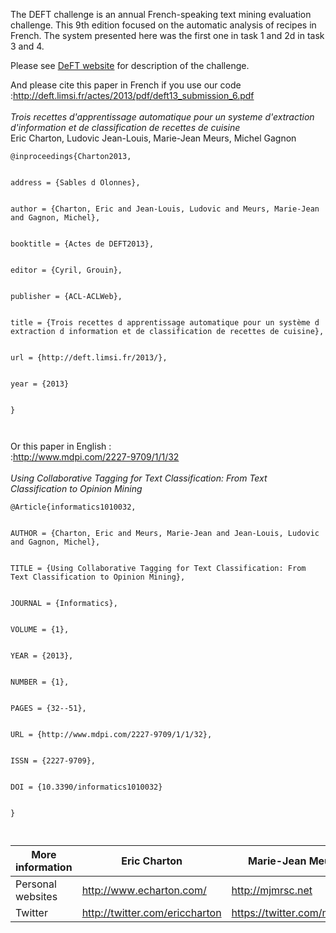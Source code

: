 The DEFT challenge is an annual French-speaking text mining evaluation challenge. This 9th edition focused on the automatic analysis of recipes in French. The system presented here was the first one in task 1 and 2d in task 3 and 4.

Please see [DeFT website](http://deft.limsi.fr/2013/index.php?id=1&lang=en) for description of the challenge.


And please cite this paper in French if you use our code :http://deft.limsi.fr/actes/2013/pdf/deft13_submission_6.pdf
<br>
<br>
<i>Trois recettes d'apprentissage automatique pour un systeme d'extraction d'information et de classification de recettes de cuisine</i><br>
Eric Charton, Ludovic Jean-Louis, Marie-Jean Meurs, Michel Gagnon<br>

<pre><code>@inproceedings{Charton2013,<br>
address = {Sables d Olonnes},<br>
author = {Charton, Eric and Jean-Louis, Ludovic and Meurs, Marie-Jean and Gagnon, Michel},<br>
booktitle = {Actes de DEFT2013},<br>
editor = {Cyril, Grouin},<br>
publisher = {ACL-ACLWeb},<br>
title = {Trois recettes d apprentissage automatique pour un système d extraction d information et de classification de recettes de cuisine},<br>
url = {http://deft.limsi.fr/2013/},<br>
year = {2013}<br>
}<br>
</code></pre>

Or this paper in English :<br>
:<a href='http://www.mdpi.com/2227-9709/1/1/32'>http://www.mdpi.com/2227-9709/1/1/32</a>
<br>
<br>
<i>Using Collaborative Tagging for Text Classification: From Text Classification to Opinion Mining</i><br>

<pre><code>@Article{informatics1010032,<br>
AUTHOR = {Charton, Eric and Meurs, Marie-Jean and Jean-Louis, Ludovic and Gagnon, Michel},<br>
TITLE = {Using Collaborative Tagging for Text Classification: From Text Classification to Opinion Mining},<br>
JOURNAL = {Informatics},<br>
VOLUME = {1},<br>
YEAR = {2013},<br>
NUMBER = {1},<br>
PAGES = {32--51},<br>
URL = {http://www.mdpi.com/2227-9709/1/1/32},<br>
ISSN = {2227-9709},<br>
DOI = {10.3390/informatics1010032}<br>
}<br>
</code></pre>

<table><thead><th> More information </th><th> Eric Charton  </th><th>  Marie-Jean Meurs </th></thead><tbody>
<tr><td> Personal websites </td><td> <a href='http://www.echarton.com/'>http://www.echarton.com/</a>  </td><td>  <a href='http://mjmrsc.net'>http://mjmrsc.net</a> </td></tr>
<tr><td> Twitter          </td><td> <a href='http://twitter.com/ericcharton'>http://twitter.com/ericcharton</a> </td><td>    <a href='https://twitter.com/mjmrsc'>https://twitter.com/mjmrsc</a> </td></tr>